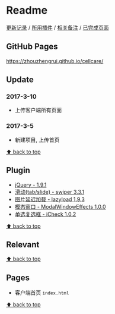 # Readme

[更新记录](#update) / [所用插件](#plugin) / [相关备注](#relevant) / [已完成页面](#pages)

## GitHub Pages

<https://zhouzhengrui.github.io/cellcare/>

## Update

### 2017-3-10

- 上传客户端所有页面

### 2017-3-5

- 新建项目, 上传首页

[⬆ back to top](#readme)

## Plugin

- [jQuery - 1.9.1](http://jquery.com/)
- [滑动(tab/slide) - swiper 3.3.1](http://idangero.us/swiper/)
- [图片延迟加载 - lazyload 1.9.3](http://www.appelsiini.net/projects/lazyload)
- [模态窗口 - ModalWindowEffects 1.0.0](https://github.com/codrops/ModalWindowEffects)
- [单选复选框 - iCheck 1.0.2](http://www.bootcss.com/p/icheck/)

[⬆ back to top](#readme)

## Relevant

[⬆ back to top](#readme)

## Pages

- 客户端首页 `index.html`

[⬆ back to top](#readme)
